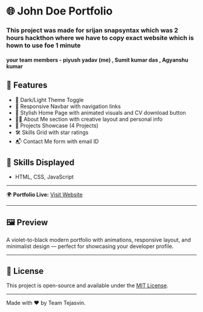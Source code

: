 
# 🌐 John Doe Portfolio

### This project was made for  srijan snapsyntax which was 2 hours hackthon where we have to copy exact website which is hown to use foe 1 minute 
#### your team members - piyush yadav (me) , Sumit kumar das , Agyanshu kumar 
## 🚀 Features

- 🌙 Dark/Light Theme Toggle
- 🧭 Responsive Navbar with navigation links
- 💼 Stylish Home Page with animated visuals and CV download button
- 🧑‍💻 About Me section with creative layout and personal info
- 📁 Projects Showcase (4 Projects)
- 🛠️ Skills Grid with star ratings
- 📬 Contact Me form with email ID




## 🧠 Skills Displayed

- HTML, CSS, JavaScript


---


🌍 **Portfolio Live:** [Visit Website](https://piyushrajyadav.github.io/Srijan25_SnapSyntax_-Tejasvin-/)

---

## 🖼️ Preview

A violet-to-black modern portfolio with animations, responsive layout, and minimalist design — perfect for showcasing your developer profile.

---

## 📄 License

This project is open-source and available under the [MIT License](LICENSE).

---


Made with ❤️ by Team Tejasvin.  


